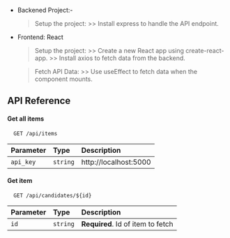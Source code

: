 * Backened Project:- 
    
    > Setup the project:
        >> Install express to handle the API endpoint.
        
* Frontend: React
    > Setup the project:
        >> Create a new React app using create-react-app.
        >> Install axios to fetch data from the backend.

    > Fetch API Data:
        >> Use useEffect to fetch data when the component mounts.
        
## API Reference

#### Get all items

```http
  GET /api/items
```

| Parameter | Type     | Description                |
| :-------- | :------- | :------------------------- |
| `api_key` | `string` | http://localhost:5000 |

#### Get item

```http
  GET /api/candidates/${id}
```

| Parameter | Type     | Description                       |
| :-------- | :------- | :-------------------------------- |
| `id`      | `string` | **Required**. Id of item to fetch |